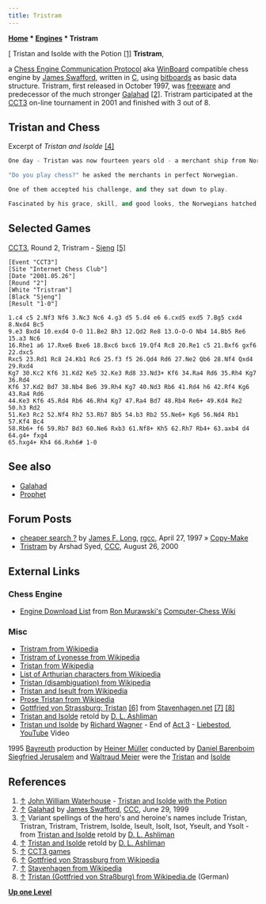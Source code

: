 ```yaml
---
title: Tristram
---
```

**[Home](Home "Home") \* [Engines](Engines "Engines") \* Tristram**



[ Tristan and Isolde with the Potion <a id="cite-note-1" href="#cite-ref-1">[1]</a>
**Tristram**,  

a [Chess Engine Communication Protocol](Chess_Engine_Communication_Protocol "Chess Engine Communication Protocol") aka [WinBoard](WinBoard "WinBoard") compatible chess engine by [James Swafford](James_Swafford "James Swafford"), written in [C](C "C"), using [bitboards](Bitboards "Bitboards") as basic data structure. 
Tristram, first released in October 1997, was [freeware](https://en.wikipedia.org/wiki/Freeware) and predecessor of the much stronger [Galahad](Galahad "Galahad") <a id="cite-note-2" href="#cite-ref-2">[2]</a>. 
Tristram participated at the [CCT3](CCT3 "CCT3") on-line tournament in 2001 and finished with 3 out of 8.



## Tristan and Chess


Excerpt of *Tristan and Isolde* <a id="cite-note-4" href="#cite-ref-4">[4]</a>




```C++
One day - Tristan was now fourteen years old - a merchant ship from Norway pulled ashore not far from the castle where Tristan lived with Rual and his family. Curious about the traders' offerings, Tristan and his two brothers (as he supposed Rual's sons to be) approached the ship. Tristan's attention immediately turned to a chess board and a set of beautifully carved pieces.

```


```C++
"Do you play chess?" he asked the merchants in perfect Norwegian.

```


```C++
One of them accepted his challenge, and they sat down to play.

```


```C++
Fascinated by his grace, skill, and good looks, the Norwegians hatched a plot to kidnap him. Keeping him engaged with the chess game, they weighed anchor and set sail. But by God's will a fierce storm arose, and the Norwegians feared that they would all perish. Sensing that their wicked act had brought about the tempest, they avowed that they would immediately release their captive if the storm would only abate. The wind and waves immediately slackened, and in keeping with their promise, they set the boy free on the nearest shore, which, as fate would have it, was on the coast of Cornwall. 

```

## Selected Games


[CCT3](CCT3 "CCT3"), Round 2, Tristram - [Sjeng](Sjeng "Sjeng") <a id="cite-note-5" href="#cite-ref-5">[5]</a>




```
[Event "CCT3"]
[Site "Internet Chess Club"]
[Date "2001.05.26"]
[Round "2"]
[White "Tristram"]
[Black "Sjeng"]
[Result "1-0"]

1.c4 c5 2.Nf3 Nf6 3.Nc3 Nc6 4.g3 d5 5.d4 e6 6.cxd5 exd5 7.Bg5 cxd4 8.Nxd4 Bc5 
9.e3 Bxd4 10.exd4 O-O 11.Be2 Bh3 12.Qd2 Re8 13.O-O-O Nb4 14.Bb5 Re6 15.a3 Nc6 
16.Rhe1 a6 17.Rxe6 Bxe6 18.Bxc6 bxc6 19.Qf4 Rc8 20.Re1 c5 21.Bxf6 gxf6 22.dxc5 
Rxc5 23.Rd1 Rc8 24.Kb1 Rc6 25.f3 f5 26.Qd4 Rd6 27.Ne2 Qb6 28.Nf4 Qxd4 29.Rxd4 
Kg7 30.Kc2 Kf6 31.Kd2 Ke5 32.Ke3 Rd8 33.Nd3+ Kf6 34.Ra4 Rd6 35.Rh4 Kg7 36.Rd4 
Kf6 37.Kd2 Bd7 38.Nb4 Be6 39.Rh4 Kg7 40.Nd3 Rb6 41.Rd4 h6 42.Rf4 Kg6 43.Ra4 Rd6 
44.Ke3 Kf6 45.Rd4 Rb6 46.Rh4 Kg7 47.Ra4 Bd7 48.Rb4 Re6+ 49.Kd4 Re2 50.h3 Rd2 
51.Ke3 Rc2 52.Nf4 Rh2 53.Rb7 Bb5 54.b3 Rb2 55.Ne6+ Kg6 56.Nd4 Rb1 57.Kf4 Bc4 
58.Rb6+ f6 59.Rb7 Bd3 60.Ne6 Rxb3 61.Nf8+ Kh5 62.Rh7 Rb4+ 63.axb4 d4 64.g4+ fxg4 
65.hxg4+ Kh4 66.Rxh6# 1-0

```

## See also


* [Galahad](Galahad "Galahad")
* [Prophet](Prophet "Prophet")


## Forum Posts


* [cheaper search ?](https://groups.google.com/group/rec.games.chess.computer/browse_frm/thread/d842e67212ab1034) by [James F. Long](James_Swafford "James Swafford"), [rgcc](Computer_Chess_Forums "Computer Chess Forums"), April 27, 1997 » [Copy-Make](Copy-Make "Copy-Make")
* [Tristram](https://www.stmintz.com/ccc/index.php?id=126704) by Arshad Syed, [CCC](CCC "CCC"), August 26, 2000


## External Links


### Chess Engine


* [Engine Download List](http://www.computer-chess.org/doku.php?id=computer_chess:wiki:download:engine_download_list) from [Ron Murawski's](Ron_Murawski "Ron Murawski") [Computer-Chess Wiki](http://computer-chess.org/doku.php?id=home)


### Misc


* [Tristram from Wikipedia](https://en.wikipedia.org/wiki/Tristram)
* [Tristram of Lyonesse from Wikipedia](https://en.wikipedia.org/wiki/Tristram_of_Lyonesse)
* [Tristan from Wikipedia](https://en.wikipedia.org/wiki/Tristan)
* [List of Arthurian characters from Wikipedia](https://en.wikipedia.org/wiki/List_of_Arthurian_characters)
* [Tristan (disambiguation) from Wikipedia](https://en.wikipedia.org/wiki/Tristan_%28disambiguation%29)
* [Tristan and Iseult from Wikipedia](https://en.wikipedia.org/wiki/Tristan_and_Iseult)
* [Prose Tristan from Wikipedia](https://en.wikipedia.org/wiki/Prose_Tristan)
* [Gottfried von Strassburg: Tristan](http://stavenhagen.net/GvS/Tris.html) <a id="cite-note-6" href="#cite-ref-6">[6]</a> from [Stavenhagen.net](http://stavenhagen.net/) <a id="cite-note-7" href="#cite-ref-7">[7]</a> <a id="cite-note-8" href="#cite-ref-8">[8]</a>
* [Tristan and Isolde](http://www.pitt.edu/~dash/tristan.html) retold by [D. L. Ashliman](http://www.pitt.edu/~dash/ashliman.html)
* [Tristan und Isolde](https://en.wikipedia.org/wiki/Tristan_und_Isolde) by [Richard Wagner](https://en.wikipedia.org/wiki/Richard_Wagner) - End of [Act 3](https://en.wikipedia.org/wiki/Tristan_und_Isolde#Act_3) - [Liebestod](https://en.wikipedia.org/wiki/Liebestod), [YouTube](https://en.wikipedia.org/wiki/YouTube) Video


 1995 [Bayreuth](https://en.wikipedia.org/wiki/Bayreuth_Festival) production by [Heiner Müller](https://en.wikipedia.org/wiki/Heiner_M%C3%BCller) conducted by [Daniel Barenboim](https://en.wikipedia.org/wiki/Daniel_Barenboim)
 [Siegfried Jerusalem](https://en.wikipedia.org/wiki/Siegfried_Jerusalem) and [Waltraud Meier](https://en.wikipedia.org/wiki/Waltraud_Meier) were the [Tristan](https://en.wikipedia.org/wiki/Tristan) and [Isolde](https://en.wikipedia.org/wiki/Iseult)
 
## References


1. <a id="cite-ref-1" href="#cite-note-1">↑</a> [John William Waterhouse](Category:John_William_Waterhouse "Category:John William Waterhouse") - [Tristan and Isolde with the Potion](https://commons.wikimedia.org/wiki/File:John_william_waterhouse_tristan_and_isolde_with_the_potion.jpg)
2. <a id="cite-ref-2" href="#cite-note-2">↑</a> [Galahad](https://www.stmintz.com/ccc/index.php?id=58697) by [James Swafford](James_Swafford "James Swafford"), [CCC](CCC "CCC"), June 29, 1999
3. <a id="cite-ref-3" href="#cite-note-3">↑</a> Variant spellings of the hero's and heroine's names include Tristan, Tristran, Tristram, Tristrem, Isolde, Iseult, Isolt, Isot, Yseult, and Ysolt - from [Tristan and Isolde](http://www.pitt.edu/~dash/tristan.html) retold by [D. L. Ashliman](http://www.pitt.edu/~dash/ashliman.html)
4. <a id="cite-ref-4" href="#cite-note-4">↑</a> [Tristan and Isolde](http://www.pitt.edu/~dash/tristan.html) retold by [D. L. Ashliman](http://www.pitt.edu/~dash/ashliman.html)
5. <a id="cite-ref-5" href="#cite-note-5">↑</a> [CCT3 games](http://www.vrichey.de/cct3/cct3games.htm)
6. <a id="cite-ref-6" href="#cite-note-6">↑</a> [Gottfried von Strassburg from Wikipedia](https://en.wikipedia.org/wiki/Gottfried_von_Strassburg)
7. <a id="cite-ref-7" href="#cite-note-7">↑</a> [Stavenhagen from Wikipedia](https://en.wikipedia.org/wiki/Stavenhagen)
8. <a id="cite-ref-8" href="#cite-note-8">↑</a> [Tristan (Gottfried von Straßburg) from Wikipedia.de](http://de.wikipedia.org/wiki/Tristan_%28Gottfried_von_Stra%C3%9Fburg%29) (German)

**[Up one Level](Engines "Engines")**







 
